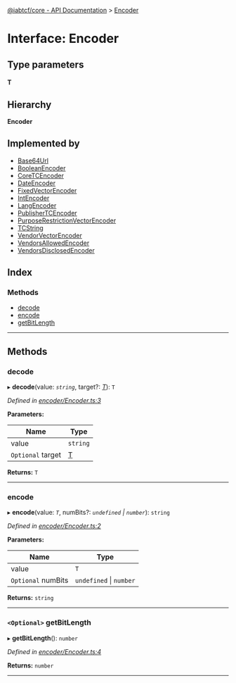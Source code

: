 [@iabtcf/core - API Documentation](../README.md) > [Encoder](../interfaces/encoder.md)

# Interface: Encoder

## Type parameters
#### T 
## Hierarchy

**Encoder**

## Implemented by

* [Base64Url](../classes/base64url.md)
* [BooleanEncoder](../classes/booleanencoder.md)
* [CoreTCEncoder](../classes/coretcencoder.md)
* [DateEncoder](../classes/dateencoder.md)
* [FixedVectorEncoder](../classes/fixedvectorencoder.md)
* [IntEncoder](../classes/intencoder.md)
* [LangEncoder](../classes/langencoder.md)
* [PublisherTCEncoder](../classes/publishertcencoder.md)
* [PurposeRestrictionVectorEncoder](../classes/purposerestrictionvectorencoder.md)
* [TCString](../classes/tcstring.md)
* [VendorVectorEncoder](../classes/vendorvectorencoder.md)
* [VendorsAllowedEncoder](../classes/vendorsallowedencoder.md)
* [VendorsDisclosedEncoder](../classes/vendorsdisclosedencoder.md)

## Index

### Methods

* [decode](encoder.md#decode)
* [encode](encoder.md#encode)
* [getBitLength](encoder.md#getbitlength)

---

## Methods

<a id="decode"></a>

###  decode

▸ **decode**(value: *`string`*, target?: *[T]()*): `T`

*Defined in [encoder/Encoder.ts:3](https://github.com/chrispaterson/iabtcf-es/blob/5dac6b3/modules/core/src/encoder/Encoder.ts#L3)*

**Parameters:**

| Name | Type |
| ------ | ------ |
| value | `string` |
| `Optional` target | [T]() |

**Returns:** `T`

___
<a id="encode"></a>

###  encode

▸ **encode**(value: *`T`*, numBits?: *`undefined` \| `number`*): `string`

*Defined in [encoder/Encoder.ts:2](https://github.com/chrispaterson/iabtcf-es/blob/5dac6b3/modules/core/src/encoder/Encoder.ts#L2)*

**Parameters:**

| Name | Type |
| ------ | ------ |
| value | `T` |
| `Optional` numBits | `undefined` \| `number` |

**Returns:** `string`

___
<a id="getbitlength"></a>

### `<Optional>` getBitLength

▸ **getBitLength**(): `number`

*Defined in [encoder/Encoder.ts:4](https://github.com/chrispaterson/iabtcf-es/blob/5dac6b3/modules/core/src/encoder/Encoder.ts#L4)*

**Returns:** `number`

___


